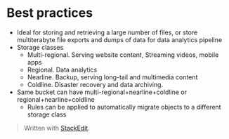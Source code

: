 
# Best practices
- Ideal for storing and retrieving a large number of files, or store multiterabyte file exports and dumps of data for data analytics pipeline
- Storage classes
	- Multi-regional. Serving website content, Streaming videos, mobile apps
	- Regional. Data analytics
	- Nearline. Backup, serving long-tail and multimedia content
	- Coldline. Disaster recovery and data archiving. 
- Same bucket can have multi-regional+nearline+coldline or regional+nearline+coldline 
	- Rules can be applied to automatically migrate objects to a different storage class
> Written with [StackEdit](https://stackedit.io/).
<!--stackedit_data:
eyJoaXN0b3J5IjpbLTQ5Njc4NDIsMTcyNzA4NjE0MywtMTI0NT
Q4MTE0OSwtMTcwMzU2ODg3MV19
-->